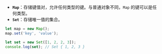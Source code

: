    - **`Map`**：存储键值对，允许任何类型的键。与普通对象不同，`Map` 的键可以是任何类型。
   - **`Set`**：存储唯一值的集合。

   ```javascript
   let map = new Map();
   map.set('key', 'value');
   
   let set = new Set([1, 2, 2, 3]);
   console.log(set); // Set { 1, 2, 3 }
   ```
